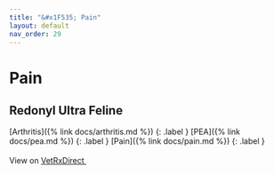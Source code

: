 ```yaml
---
title: "&#x1F535; Pain"
layout: default
nav_order: 29
---
```


# Pain


## Redonyl Ultra Feline

[Arthritis]({% link docs/arthritis.md %})
{: .label }
[PEA]({% link docs/pea.md %})
{: .label }
[Pain]({% link docs/pain.md %})
{: .label }

View on <a href="https://www.vetrxdirect.com/product/view/redonyl-ultra-pea-um-for-dogs-otc/variation-13786" class="external" target="_blank">VetRxDirect <svg width="18" height="18" viewBox="0 0 24 24" aria-labelledby="svg-external-link-title"><use xlink:href="#svg-external-link"></use></svg></a>

<!-- Updated 2024-10-18 19:48:32.420487Z -->
